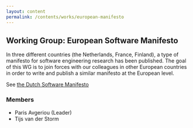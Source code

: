```yaml
---
layout: content
permalink: /contents/works/european-manifesto
---
```


## Working Group: European Software Manifesto

In three different countries (the Netherlands, France, Finland), a type of manifesto for software engineering research has been published. The goal of this WG is to join forces with our colleagues in other European countries in order to write and publish a similar manifesto at the European level. 

See [the Dutch Software Manifesto](/contents/manifesto)

### Members

* Paris Avgeriou (Leader)
* Tijs van der Storm

